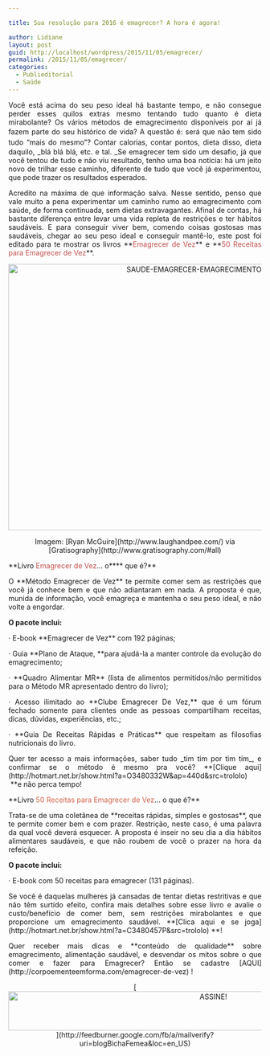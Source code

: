```yaml
---

title: Sua resolução para 2016 é emagrecer? A hora é agora!

author: Lidiane
layout: post
guid: http://localhost/wordpress/2015/11/05/emagrecer/
permalink: /2015/11/05/emagrecer/
categories:
  - Publieditorial
  - Saúde
---
```

<p align="justify">
  Você está acima do seu peso ideal há bastante tempo, e não consegue perder esses quilos extras mesmo tentando tudo quanto é dieta mirabolante? Os vários métodos de emagrecimento disponíveis por aí já fazem parte do seu histórico de vida? A questão é: <span style="font-family: inherit; font-style: inherit; font-weight: inherit; line-height: 1.5;">será que não tem sido tudo “mais do mesmo”? </span>Contar calorias, contar pontos, dieta disso, dieta daquilo, _blá blá blá, etc. e tal. _Se emagrecer tem sido um desafio, já que você tentou de tudo e não viu resultado, tenho uma boa notícia: há um jeito novo de trilhar esse caminho, diferente de tudo que você já experimentou, que pode trazer os resultados esperados.
</p>

<p align="justify">
  Acredito na máxima de que informação salva. Nesse sentido, penso que vale muito a pena experimentar um caminho rumo ao emagrecimento com saúde, de forma continuada, sem dietas extravagantes. Afinal de contas, há bastante diferença entre levar uma vida repleta de restrições e ter hábitos saudáveis. E para conseguir viver bem, comendo coisas gostosas mas saudáveis, chegar ao seu peso ideal e conseguir mantê-lo, este post foi editado para te mostrar os livros **<span style="color: #c0504d;">Emagrecer de Vez</span>** e **<span style="color: #c0504d;">50 Receitas para Emagrecer de Vez</span>**.
</p>

<p align="center">
  <a href="http://www.trololodemulher.com.br/blog/wp-content/uploads/2015/11/SAUDE-EMAGRECER-EMAGRECIMENTO-SAUDAVEL.jpg"><img class="alignnone size-full wp-image-11647" src="http://www.trololodemulher.com.br/blog/wp-content/uploads/2015/11/SAUDE-EMAGRECER-EMAGRECIMENTO-SAUDAVEL.jpg" alt="SAUDE-EMAGRECER-EMAGRECIMENTO SAUDAVEL" width="800" height="530" /></a>
</p>

<p align="center">
  Imagem: [Ryan McGuire](http://www.laughandpee.com/)  via [Gratisography](http://www.gratisography.com/#all) 
</p>

<p align="justify">
  **Livro <span style="color: #c0504d;">Emagrecer de Vez</span>… o**** que é?**
</p>

<p align="justify">
  O **Método Emagrecer de Vez** te permite comer sem as restrições que você já conhece bem e que não adiantaram em nada. A proposta é que, munida de informação, você emagreça e mantenha o seu peso ideal, e não volte a engordar.
</p>

<p align="justify">
  <b>O pacote inclui:</b>
</p>

<p align="justify">
  · E-book **Emagrecer de Vez** com 192 páginas;
</p>

<p align="justify">
  · Guia **Plano de Ataque, **para ajudá-la a manter controle da evolução do emagrecimento;
</p>

<p align="justify">
  · **Quadro Alimentar MR** (lista de alimentos permitidos/não permitidos para o Método MR apresentado dentro do livro);
</p>

<p align="justify">
  · Acesso ilimitado ao **Clube Emagrecer De Vez,** que é um fórum fechado somente para clientes onde as pessoas compartilham receitas, dicas, dúvidas, experiências, etc.;
</p>

<p align="justify">
  · **Guia De Receitas Rápidas e Práticas** que respeitam as filosofias nutricionais do livro.
</p>

<p align="justify">
  Quer ter acesso a mais informações, saber tudo _tim tim por tim tim_, e confirmar se o método é mesmo pra você? **[Clique aqui](http://hotmart.net.br/show.html?a=O3480332W&ap=440d&src=trololo)  **e não perca tempo!
</p>

<p align="justify">
  **Livro <span style="color: #d16349;">50 Receitas para Emagrecer de Vez</span>… o que é?**
</p>

<p align="justify">
  Trata-se de uma coletânea de **receitas rápidas, simples e gostosas**, que te permite comer bem e com prazer. Restrição, neste caso, é uma palavra da qual você deverá esquecer. A proposta é inseir no seu dia a dia hábitos alimentares saudáveis, e que não roubem de você o prazer na hora da refeição.
</p>

<p align="justify">
  <b>O pacote inclui:</b>
</p>

<p align="justify">
  · E-book com 50 receitas para emagrecer (131 páginas).
</p>

<p align="justify">
  Se você é daquelas mulheres já cansadas de tentar dietas restritivas e que não têm surtido efeito, confira mais detalhes sobre esse livro e avalie o custo/benefício de comer bem, sem restrições mirabolantes e que proporcione um emagrecimento saudável. **[Clica aqui e se joga](http://hotmart.net.br/show.html?a=C3480457P&src=trololo) **!
</p>

<p align="justify">
  Quer receber mais dicas e **conteúdo de qualidade** sobre emagrecimento, alimentação saudável, e desvendar os mitos sobre o que comer e fazer para Emagrecer? Então se cadastre [AQUI](http://corpoementeemforma.com/emagrecer-de-vez) !
</p>

<p align="center">
  [<img class="alignnone size-full wp-image-10439" src="http://www.trololodemulher.com.br/blog/wp-content/uploads/2014/09/ASSINE.png" alt="ASSINE!" width="800" height="78" />](http://feedburner.google.com/fb/a/mailverify?uri=blogBichaFemea&loc=en_US) 
</p>

<p align="justify">